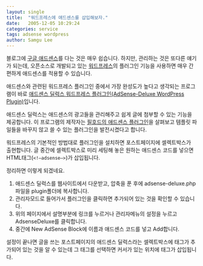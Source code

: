 ```yaml
---
layout: single
title:  "워드프레스에 애드센스를 삽입해보자."
date:   2005-12-05 10:29:24
categories: service
tags: adsense wordpress
author: Samgu Lee
---
```

블로그에 [구글 애드센스](http://www.google.com/adsense)를 다는 것은 매우 쉽습니다. 하지만, 관리하는 것은 또다른 얘기가 되는데, 오픈소스로 개발되고 있는 [워드프레스](http://wordpress.org)의 플러그인 기능을 사용하면 매우 간편하게 애드센스를 적용할 수 있습니다.

애드센스와 관련된 워드프레스 플러그인 중에서 가장 완성도가 높다고 생각되는 프로그램이 바로 [애드센스 딜럭스 워드프레스 플러그인(AdSense-Deluxe WordPress Plugin)](http://www.acmetech.com/blog/2005/07/26/adsense-deluxe-wordpress-plugin/)입니다.

애드센스 딜럭스는 애드센스의 광고들을 관리해주고 쉽게 글에 첨부할 수 있는 기능을 제공합니다. 이 프로그램의 제작자는 [필호드의 애드센스 플러그인](http://philhord.com/wp-hacks/adsense)을 살펴보고 템플릿 파일들을 바꾸지 않고 쓸 수 있는 플러그인을 발전시켰다고 합니다.

워드프레스의 기본적인 방법대로 플러그인을 설치하면 포스트페이지에 셀렉트박스가 출현합니다. 글 중간에 셀렉트박스로 미리 세팅해 놓은 원하는 애드센스 코드를 넣으면 HTML태그(`<!–adsense–>`)가 삽입됩니다.

정리하면 이렇게 되겠네요.

1. 애드센스 딜럭스를 웹사이트에서 다운받고, 압축을 푼 후에 adsense-deluxe.php파일을 plugin폴더에 복사합니다.
2. 관리자모드로 들어가서 플러그인을 클릭하면 추가되어 있는 것을 확인할 수 있습니다.
3. 위의 페이지에서 설명부분에 링크를 누르거나 관리자메뉴의 설정을 누르고 AdsenseDeluxe를 클릭합니다.
4. 중간에 New AdSense Block에 이름과 애드센스 코드를 넣고 Add합니다.

설정이 끝나면 글을 쓰는 포스트페이지의 애드센스 딜럭스라는 셀렉트박스에 태그가 추가되어 있는 것을 알 수 있는데 그 태그를 선택하면 커서가 있는 위치에 태그가 삽입됩니다.